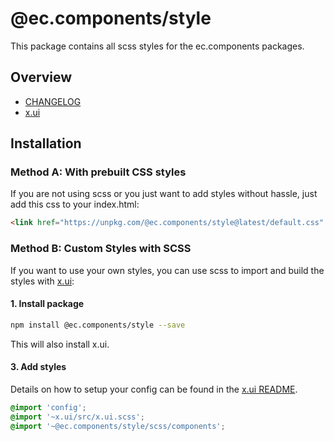 # @ec.components/style

This package contains all scss styles for the ec.components packages.

## Overview

- [CHANGELOG](https://entrecode.github.io/ec.components/additional-documentation/changelog/style-changelog.html)
- [x.ui](https://github.com/entrecode/x.ui)

## Installation

### Method A: With prebuilt CSS styles

If you are not using scss or you just want to add styles without hassle, just add this css to your index.html:

```html
<link href="https://unpkg.com/@ec.components/style@latest/default.css" rel="stylesheet"/>
```

### Method B: Custom Styles with SCSS

If you want to use your own styles, you can use scss to import and build the styles with [x.ui](https://entrecode.github.io/x.ui/):

#### 1. Install package

```sh
npm install @ec.components/style --save
```

This will also install x.ui.

#### 3. Add styles

Details on how to setup your config can be found in the [x.ui README](https://github.com/entrecode/x.ui#xui).

```scss
@import 'config';
@import '~x.ui/src/x.ui.scss';
@import '~@ec.components/style/scss/components';
```